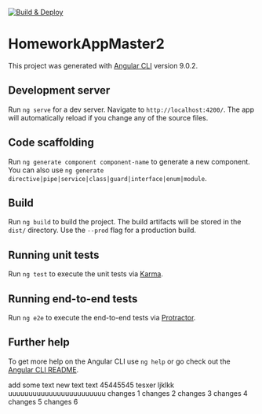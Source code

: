 [![Build & Deploy](https://github.com/GrassBusinessLabs/homework-app/workflows/Build%20&%20Deploy/badge.svg)](https://homework.grassbusinesslabs.ml)

# HomeworkAppMaster2

This project was generated with [Angular CLI](https://github.com/angular/angular-cli) version 9.0.2.

## Development server

Run `ng serve` for a dev server. Navigate to `http://localhost:4200/`. The app will automatically reload if you change any of the source files.

## Code scaffolding

Run `ng generate component component-name` to generate a new component. You can also use `ng generate directive|pipe|service|class|guard|interface|enum|module`.

## Build

Run `ng build` to build the project. The build artifacts will be stored in the `dist/` directory. Use the `--prod` flag for a production build.

## Running unit tests

Run `ng test` to execute the unit tests via [Karma](https://karma-runner.github.io).

## Running end-to-end tests

Run `ng e2e` to execute the end-to-end tests via [Protractor](http://www.protractortest.org/).

## Further help

To get more help on the Angular CLI use `ng help` or go check out the [Angular CLI README](https://github.com/angular/angular-cli/blob/master/README.md).

add some text
new text
text 45445545
tesxer ljklkk
uuuuuuuuuuuuuuuuuuuuuuuu
changes 1
changes 2
changes 3
changes 4
changes 5
changes 6
